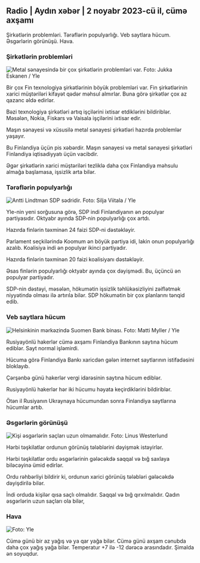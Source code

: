 ## Radio \| Aydın xəbər \| 2 noyabr 2023-cü il, cümə axşamı

Şirkətlərin problemləri. Tərəflərin populyarlığı. Veb saytlara hücum. Əsgərlərin görünüşü. Hava.

### Şirkətlərin problemləri

![Metal sənayesində bir çox şirkətlərin problemləri var. Foto: Jukka Eskanen / Yle](https://images.cdn.yle.fi/image/upload/c_crop,h_2268,w_4031,x_0,y_410/ar_1.777777777777777,c_fill,g_faces,h_pr_610.q_auto:eco/f_auto/fl_lossy/v1698216498/39-11907536538b9d499762)

Bir çox Fin texnologiya şirkətlərinin böyük problemləri var. Fin şirkətlərinin xarici müştəriləri kifayət qədər məhsul almırlar. Buna görə şirkətlər çox az qazanc əldə edirlər.

Bəzi texnologiya şirkətləri artıq işçilərini ixtisar etdiklərini bildiriblər. Məsələn, Nokia, Fiskars və Vaisala işçilərini ixtisar edir.

Maşın sənayesi və xüsusilə metal sənayesi şirkətləri hazırda problemlər yaşayır.

Bu Finlandiya üçün pis xəbərdir. Maşın sənayesi və metal sənayesi şirkətləri Finlandiya iqtisadiyyatı üçün vacibdir.

Əgər şirkətlərin xarici müştəriləri tezliklə daha çox Finlandiya məhsulu almağa başlamasa, işsizlik arta bilər.

### Tərəflərin populyarlığı

![Antti Lindtman SDP sədridir. Foto: Silja Viitala / Yle](https://images.cdn.yle.fi/image/upload/c_crop,h_2241,w_3984,x_0,y_0/ar_1.777777777777777,c_fill,g_faces,h_6710/pr.q_auto:eco/f_auto/fl_lossy/v1696930784/39-118400565251b6be058f)

Yle-nin yeni sorğusuna görə, SDP indi Finlandiyanın ən populyar partiyasıdır. Oktyabr ayında SDP-nin populyarlığı çox artdı.

Hazırda finlərin təxminən 24 faizi SDP-ni dəstəkləyir.

Parlament seçkilərində Koomum ən böyük partiya idi, lakin onun populyarlığı azalıb. Koalisiya indi ən populyar ikinci partiyadır.

Hazırda finlərin təxminən 20 faizi koalisiyanı dəstəkləyir.

Əsas finlərin populyarlığı oktyabr ayında çox dəyişmədi. Bu, üçüncü ən populyar partiyadır.

SDP-nin dəstəyi, məsələn, hökumətin işsizlik təhlükəsizliyini zəiflətmək niyyətində olması ilə artırıla bilər. SDP hökumətin bir çox planlarını tənqid edib.

### Veb saytlara hücum

![Helsinkinin mərkəzində Suomen Bank binası. Foto: Matti Myller / Yle ](https://images.cdn.yle.fi/image/upload/c_crop,h_1391,w_2472,x_0,y_112/ar_1.7777777777777777,c_fill,g_faces,h_105,w_105q_auto:eco/f_auto/fl_lossy/v1587997073/39-6686595ea6e8fc70cab)

Rusiyayönlü hakerlər cümə axşamı Finlandiya Bankının saytına hücum ediblər. Sayt normal işləmirdi.

Hücuma görə Finlandiya Bankı xaricdən gələn internet saytlarının istifadəsini bloklayıb.

Çərşənbə günü hakerlər vergi idarəsinin saytına hücum ediblər.

Rusiyayönlü hakerlər hər iki hücumu həyata keçirdiklərini bildiriblər.

Ötən il Rusiyanın Ukraynaya hücumundan sonra Finlandiya saytlarına hücumlar artıb.

### Əsgərlərin görünüşü

![Kişi əsgərlərin saçları uzun olmamalıdır. Foto: Linus Westerlund](https://images.cdn.yle.fi/image/upload/c_crop,h_3375,w_6000,x_0,y_522/ar_1.777777777777777,c_fill,g_faces,h_6710/prq.eco/f_auto/fl_lossy/v1688460639/39-113784464a3db01e8a65)

Hərbi təşkilatlar ordunun görünüş tələblərini dəyişmək istəyirlər.

Hərbi təşkilatlar ordu əsgərlərinin gələcəkdə saqqal və bığ saxlaya biləcəyinə ümid edirlər.

Ordu rəhbərliyi bildirir ki, ordunun xarici görünüş tələbləri gələcəkdə dəyişdirilə bilər.

İndi orduda kişilər qısa saçlı olmalıdır. Saqqal və bığ qırxılmalıdır. Qadın əsgərlərin uzun saçları ola bilər,

### Hava

![ Foto: Yle](https://images.cdn.yle.fi/image/upload/c_crop,h_1080,w_1919,x_0,y_0/ar_1.7777777777777777,c_fill,g_faces,h_675,w_101to/d_prq.au:eco/f_auto/fl_lossy/v1698940434/39-11951316543c5fbc620f)

Cümə günü bir az yağış və ya qar yağa bilər. Cümə günü axşam cənubda daha çox yağış yağa bilər. Temperatur +7 ilə -12 dərəcə arasındadır. Şimalda ən soyuqdur.
